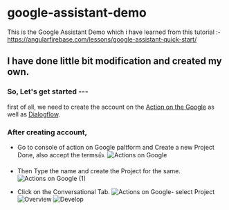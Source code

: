 # google-assistant-demo
This is the Google Assistant Demo which i have learned from this tutorial :- https://angularfirebase.com/lessons/google-assistant-quick-start/

## I have done little bit modification and created my own.

### So, Let's get started ---
first of all, we need to create the account on the [Action on the Google](https://console.actions.google.com) as well as [Dialogflow](https://dialogflow.com/).

### After creating account,
- Go to console of action on Google paltform and Create a new Project Done, also accept the terms:thumbsup:.
![Actions on Google](https://user-images.githubusercontent.com/26689210/70531028-1e81bb00-1b7a-11ea-870c-6c75a928f8eb.png)

- Then Type the name and create the Project for the same.
![Actions on Google (1)](https://user-images.githubusercontent.com/26689210/70531329-bb445880-1b7a-11ea-9d8a-82438ba1ad23.png)

- Click on the Conversational Tab. 
![Actions on Google- select Project](https://user-images.githubusercontent.com/26689210/70531704-7b31a580-1b7b-11ea-9c12-bf87fc6b7c00.png)
![Overview](https://user-images.githubusercontent.com/26689210/70532209-9355f480-1b7c-11ea-86c9-933b472f2c85.png)
![Develop](https://user-images.githubusercontent.com/26689210/70532210-95b84e80-1b7c-11ea-83e2-9492487abec2.png)

